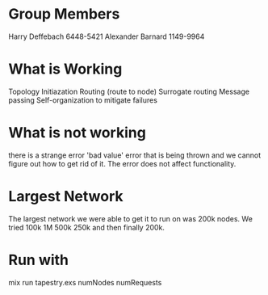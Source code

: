 # Group Members
Harry Deffebach 6448-5421
Alexander Barnard 1149-9964
# What is Working
Topology Initiazation
Routing (route to node)
Surrogate routing
Message passing
Self-organization to mitigate failures

# What is not working
there is a strange error 'bad value' error that is being thrown and we cannot figure out how to get rid of it. The error does not affect functionality.

# Largest Network
The largest network we were able to get it to run on was 200k nodes. We tried 100k 1M 500k 250k and then finally 200k.

# Run with
mix run tapestry.exs numNodes numRequests
